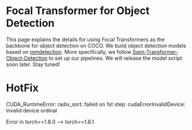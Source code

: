 # Focal Transformer for Object Detection

This page explains the details for using Focal Transformers as the backbone for object detection on COCO. 
We build object detection models based on [mmdetection](https://github.com/open-mmlab/mmdetection). 
More specifically, we follow [Swin-Transformer-Object-Detection](https://github.com/SwinTransformer/Swin-Transformer-Object-Detection) to set up our pipelines. 
We will release the model script soon later. Stay tuned!


# HotFix
CUDA_RuntimeError: radix_sort: failed on 1st step: cudaErrorInvalidDevice: invalid device ordinal

Error in torch==1.8.0 --> torch==1.8.1
